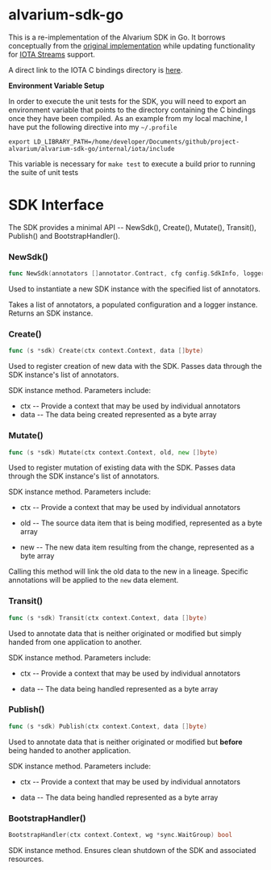 # alvarium-sdk-go

This is a re-implementation of the Alvarium SDK in Go. It borrows conceptually from the [original implementation](https://github.com/project-alvarium/go-sdk) while updating
functionality for [IOTA Streams](https://github.com/iotaledger/streams) support.

A direct link to the IOTA C bindings directory is [here](https://github.com/iotaledger/streams/tree/v1.1.0/bindings/c).

**Environment Variable Setup**

In order to execute the unit tests for the SDK, you will need to export an environment variable that points to the directory containing the C bindings once they have been compiled.
As an example from my local machine, I have put the following directive into my `~/.profile`

`export LD_LIBRARY_PATH=/home/developer/Documents/github/project-alvarium/alvarium-sdk-go/internal/iota/include`

This variable is necessary for `make test` to execute a build prior to running the suite of unit tests

# SDK Interface

The SDK provides a minimal API -- NewSdk(), Create(), Mutate(), Transit(), Publish() and BootstrapHandler().

### NewSdk()

```go
func NewSdk(annotators []annotator.Contract, cfg config.SdkInfo, logger logInterface.Logger) interfaces.Sdk
```

Used to instantiate a new SDK instance with the specified list of annotators.

Takes a list of annotators, a populated configuration and a logger instance. Returns an SDK instance.

### Create()

```go
func (s *sdk) Create(ctx context.Context, data []byte)
```

Used to register creation of new data with the SDK. Passes data through the SDK instance's list of annotators.

SDK instance method. Parameters include:

- ctx -- Provide a context that may be used by individual annotators
- data -- The data being created represented as a byte array

### Mutate()

```go
func (s *sdk) Mutate(ctx context.Context, old, new []byte)
```

Used to register mutation of existing data with the SDK. Passes data through the SDK instance's list of annotators.

SDK instance method. Parameters include:

- ctx -- Provide a context that may be used by individual annotators

- old -- The source data item that is being modified, represented as a byte array

- new -- The new data item resulting from the change, represented as a byte array

Calling this method will link the old data to the new in a lineage. Specific annotations will be applied to the `new` data element.

### Transit()

```go
func (s *sdk) Transit(ctx context.Context, data []byte)
```

Used to annotate data that is neither originated or modified but simply handed from one application to another.

SDK instance method. Parameters include:

- ctx -- Provide a context that may be used by individual annotators

- data -- The data being handled represented as a byte array

### Publish()

```go
func (s *sdk) Publish(ctx context.Context, data []byte)
```

Used to annotate data that is neither originated or modified but **before** being handed to another application.

SDK instance method. Parameters include:

- ctx -- Provide a context that may be used by individual annotators

- data -- The data being handled represented as a byte array

### BootstrapHandler()

```go
BootstrapHandler(ctx context.Context, wg *sync.WaitGroup) bool
```

SDK instance method. Ensures clean shutdown of the SDK and associated resources.
